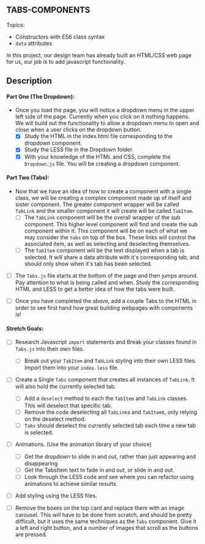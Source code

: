 **TABS-COMPONENTS**
----------------------------------

Topics:
* Constructors with ES6 class syntax
* `data` attributes

In this project, our design team has already built an HTML/CSS web page for us, our job is to add javascript functionality. 

## Description

#### Part One (The Dropdown):
* Once you load the page, you will notice a dropdown menu in the upper left side of the page. Currently when you click on it nothing happens. We will build out the functionality to allow a dropdown menu to open and close when a user clicks on the dropdown button.
  * [x] Study the HTML in the index.html file corresponding to the dropdown component.
  * [x] Study the LESS file in the Dropdown folder. 
  * [x] With your knowledge of the HTML and CSS, complete the `Dropdown.js` file. You will be creating a dropdown component.

#### Part Two (Tabs):
* Now that we have an idea of how to create a component with a single class, we will be creating a complex component made up of itself and sister component. The greater component wrapper will be called `TabLink` and the smaller component it will create will be called `TabItem`.
  * [ ] The `TabLink` component will be the overall wrapper of the sub component. This higher level component will find and create the sub component within it. This component will be on each of what we may consider the `tabs` on top of the box. These links will control the associated item, as well as selecting and deselecting themselves.
  * [ ] The `TabItem` component will be the text displayed when a tab is selected. It will share a data attribute with it's corresponding tab, and should only show when it's tab has been selected.

* [ ] The `Tabs.js` file starts at the bottom of the page and then jumps around. Pay attention to what is being called and when. Study the corresponding HTML and LESS to get a better idea of how the tabs were built.

* [ ] Once you have completed the above, add a couple Tabs to the HTML in order to see first hand how great building webpages with components is!

#### Stretch Goals:
* [ ] Research Javascript `import` statements and Break your classes found in `Tabs.js` into their own files. 
  * [ ] Break out your `TabItem` and `TabLink` styling into their own LESS files. Import them into your `index.less` file. 
* [ ] Create a Single `Tabs` component that creates all instances of `TabLink`. It will also hold the currently selected tab. 
  * [ ] Add a `deselect` method to each the `TabItem` and `TabLink` classes. This will deselect that specific tab.
  * [ ] Remove the code deselecting all `TabLink`s and `TabItem`s, only relying on the deselect method.
  * [ ] `Tabs` should deselect the currently selected tab each time a new tab is selected. 
* [ ] Animations. (Use the animation library of your choice)
  * [ ] Get the dropdown to slide in and out, rather than just appearing and disappearing
  * [ ] Get the TabsItem text to fade in and out, or slide in and out.
  * [ ] Look through the LESS code and see where you can refactor using animations to achieve similar results.
* [ ] Add styling using the LESS files.
* [ ] Remove the boxes on the top card and replace them with an image carousel. This will have to be done from scratch, and should be pretty difficult, but it uses the same techniques as the `Tabs` component. Give it a left and right button, and a number of images that scroll as the buttons are pressed.
  